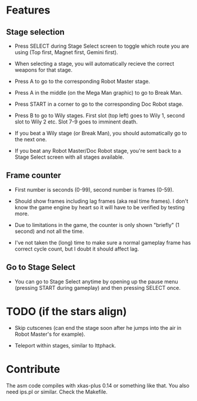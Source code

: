 # Features

## Stage selection

- Press SELECT during Stage Select screen to toggle which route you are using (Top first, Magnet first, Gemini first).

- When selecting a stage, you will automatically recieve the correct weapons for that stage.

- Press A to go to the corresponding Robot Master stage.

- Press A in the middle (on the Mega Man graphic) to go to Break Man.

- Press START in a corner to go to the corresponding Doc Robot stage.

- Press B to go to Wily stages. First slot (top left) goes to Wily 1, second slot to Wily 2 etc. Slot 7-9 goes to imminent death.

- If you beat a Wily stage (or Break Man), you should automatically go to the next one.

- If you beat any Robot Master/Doc Robot stage, you're sent back to a Stage Select screen with all stages available.

## Frame counter

- First number is seconds (0-99), second number is frames (0-59).

- Should show frames including lag frames (aka real time frames). I don't know the game engine by heart so it will have to be verified by testing more.

- Due to limitations in the game, the counter is only shown "briefly" (1 second) and not all the time.

- I've not taken the (long) time to make sure a normal gameplay frame has correct cycle count, but I doubt it should affect lag.

## Go to Stage Select

- You can go to Stage Select anytime by opening up the pause menu (pressing START during gameplay) and then pressing SELECT once.

# TODO (if the stars align)

- Skip cutscenes (can end the stage soon after he jumps into the air in Robot Master's for example).

- Teleport within stages, similar to lttphack.

# Contribute

The asm code compiles with xkas-plus 0.14 or something like that. You also need ips.pl or similar. Check the Makefile.
